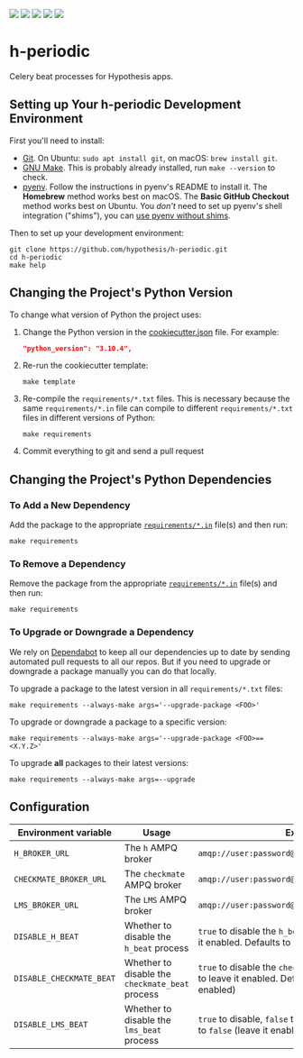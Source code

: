 <a href="https://github.com/hypothesis/h-periodic/actions/workflows/ci.yml?query=branch%3Amain"><img src="https://img.shields.io/github/actions/workflow/status/hypothesis/h-periodic/ci.yml?branch=main"></a>
<a><img src="https://img.shields.io/badge/python-3.11-success"></a>
<a href="https://github.com/hypothesis/h-periodic/blob/main/LICENSE"><img src="https://img.shields.io/badge/license-BSD--2--Clause-success"></a>
<a href="https://github.com/hypothesis/cookiecutters/tree/main/pyapp"><img src="https://img.shields.io/badge/cookiecutter-pyapp-success"></a>
<a href="https://black.readthedocs.io/en/stable/"><img src="https://img.shields.io/badge/code%20style-black-000000"></a>

# h-periodic

Celery beat processes for Hypothesis apps.

## Setting up Your h-periodic Development Environment

First you'll need to install:

* [Git](https://git-scm.com/).
  On Ubuntu: `sudo apt install git`, on macOS: `brew install git`.
* [GNU Make](https://www.gnu.org/software/make/).
  This is probably already installed, run `make --version` to check.
* [pyenv](https://github.com/pyenv/pyenv).
  Follow the instructions in pyenv's README to install it.
  The **Homebrew** method works best on macOS.
  The **Basic GitHub Checkout** method works best on Ubuntu.
  You _don't_ need to set up pyenv's shell integration ("shims"), you can
  [use pyenv without shims](https://github.com/pyenv/pyenv#using-pyenv-without-shims).

Then to set up your development environment:

```terminal
git clone https://github.com/hypothesis/h-periodic.git
cd h-periodic
make help
```

## Changing the Project's Python Version

To change what version of Python the project uses:

1. Change the Python version in the
   [cookiecutter.json](.cookiecutter/cookiecutter.json) file. For example:

   ```json
   "python_version": "3.10.4",
   ```

2. Re-run the cookiecutter template:

   ```terminal
   make template
   ```

3. Re-compile the `requirements/*.txt` files.
   This is necessary because the same `requirements/*.in` file can compile to
   different `requirements/*.txt` files in different versions of Python:

   ```terminal
   make requirements
   ```

4. Commit everything to git and send a pull request

## Changing the Project's Python Dependencies

### To Add a New Dependency

Add the package to the appropriate [`requirements/*.in`](requirements/)
file(s) and then run:

```terminal
make requirements
```

### To Remove a Dependency

Remove the package from the appropriate [`requirements/*.in`](requirements)
file(s) and then run:

```terminal
make requirements
```

### To Upgrade or Downgrade a Dependency

We rely on [Dependabot](https://github.com/dependabot) to keep all our
dependencies up to date by sending automated pull requests to all our repos.
But if you need to upgrade or downgrade a package manually you can do that
locally.

To upgrade a package to the latest version in all `requirements/*.txt` files:

```terminal
make requirements --always-make args='--upgrade-package <FOO>'
```

To upgrade or downgrade a package to a specific version:

```terminal
make requirements --always-make args='--upgrade-package <FOO>==<X.Y.Z>'
```

To upgrade **all** packages to their latest versions:

```terminal
make requirements --always-make args=--upgrade
```

## Configuration

| Environment variable     | Usage                                           | Example                                                                                                             |
|--------------------------|-------------------------------------------------|---------------------------------------------------------------------------------------------------------------------|
| `H_BROKER_URL`           | The `h` AMPQ broker                             | `amqp://user:password@rabbit.example.com:5672//`                                                                    |
| `CHECKMATE_BROKER_URL`   | The `checkmate` AMPQ broker                     | `amqp://user:password@rabbit.example.com:5673//`                                                                    |
| `LMS_BROKER_URL`         | The `LMS` AMPQ broker                           | `amqp://user:password@rabbit.example.com:5674//`                                                                    |
| `DISABLE_H_BEAT`         | Whether to disable the `h_beat` process         | `true` to disable the `h_beat` process, `false` to leave it enabled. Defaults to `false` (leave it enabled)         |
| `DISABLE_CHECKMATE_BEAT` | Whether to disable the `checkmate_beat` process | `true` to disable the `checkmate_beat` process, `false` to leave it enabled. Defaults to `false` (leave it enabled) |
| `DISABLE_LMS_BEAT`       | Whether to disable the `lms_beat` process       | `true` to disable, `false` to leave it enabled. Defaults to `false` (leave it enabled)                              |
